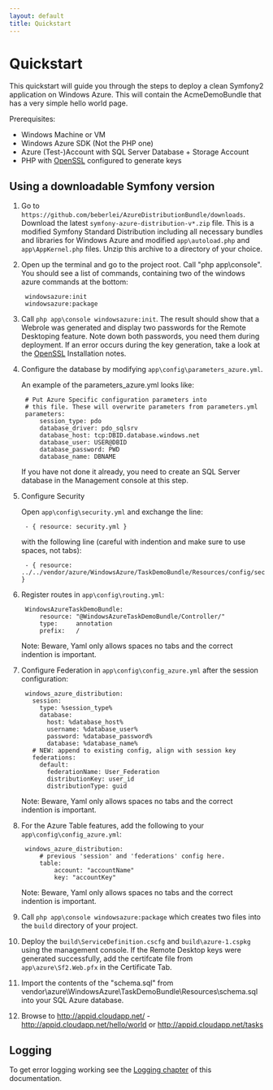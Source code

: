 ```yaml
---
layout: default
title: Quickstart
---
```


# Quickstart

This quickstart will guide you through the steps to deploy a clean Symfony2 application on Windows Azure. This will contain the AcmeDemoBundle that has a very simple hello world page.

Prerequisites:

* Windows Machine or VM
* Windows Azure SDK (Not the PHP one)
* Azure (Test-)Account with SQL Server Database + Storage Account
* PHP with [OpenSSL](http://php.net/manual/en/openssl.installation.php) configured to generate keys

## Using a downloadable Symfony version

1. Go to `https://github.com/beberlei/AzureDistributionBundle/downloads`. Download the latest `symfony-azure-distribution-v*.zip` file. This is a modified Symfony Standard Distribution including all necessary bundles and libraries for Windows Azure and  modified `app\autoload.php` and `app\AppKernel.php` files. Unzip this archive to a directory of your choice.

2. Open up the terminal and go to the project root. Call "php app\console". You should see a list of commands, containing two of the windows azure commands at the bottom:

        windowsazure:init
        windowsazure:package

3. Call `php app\console windowsazure:init`. The result should show that a Webrole was generated and display two passwords for the Remote Desktoping feature. Note down both passwords, you need them during deployment. If an error occurs during the key generation, take a look at the [OpenSSL](http://php.net/manual/en/openssl.installation.php) Installation notes.

4. Configure the database by modifying `app\config\parameters_azure.yml`.

    An example of the parameters_azure.yml looks like:

        # Put Azure Specific configuration parameters into
        # this file. These will overwrite parameters from parameters.yml
        parameters:
            session_type: pdo
            database_driver: pdo_sqlsrv
            database_host: tcp:DBID.database.windows.net
            database_user: USER@DBID
            database_password: PWD
            database_name: DBNAME

    If you have not done it already, you need to create an SQL Server database in the Management console at this step.

5. Configure Security

    Open `app\config\security.yml` and exchange the line:

        - { resource: security.yml }

    with the following line (careful with indention and make sure to use spaces, not tabs):

        - { resource: ../../vendor/azure/WindowsAzure/TaskDemoBundle/Resources/config/security.yml }

6. Register routes in `app\config\routing.yml`:

        WindowsAzureTaskDemoBundle:
            resource: "@WindowsAzureTaskDemoBundle/Controller/"
            type:     annotation
            prefix:   /

    Note: Beware, Yaml only allows spaces no tabs and the correct indention is important.

7. Configure Federation in `app\config\config_azure.yml` after the session configuration:

        windows_azure_distribution:
          session:
            type: %session_type%
            database:
              host: %database_host%
              username: %database_user%
              password: %database_password%
              database: %database_name%
          # NEW: append to existing config, align with session key
          federations:
            default:
              federationName: User_Federation
              distributionKey: user_id
              distributionType: guid

    Note: Beware, Yaml only allows spaces no tabs and the correct indention is important.

8. For the Azure Table features, add the following to your `app\config\config_azure.yml`:

        windows_azure_distribution:
            # previous 'session' and 'federations' config here.
            table:
                account: "accountName"
                key: "accountKey"
                    
    Note: Beware, Yaml only allows spaces no tabs and the correct indention is important.

9. Call `php app\console windowsazure:package` which creates two files into the `build` directory of your project.

10. Deploy the `build\ServiceDefinition.cscfg` and `build\azure-1.cspkg` using the management console. If the Remote Desktop keys were generated successfully, add the certifcate file from `app\azure\Sf2.Web.pfx` in the Certificate Tab.

11. Import the contents of the "schema.sql" from vendor\azure\WindowsAzure\TaskDemoBundle\Resources\schema.sql into your SQL Azure database.

12. Browse to http://appid.cloudapp.net/ - http://appid.cloudapp.net/hello/world or http://appid.cloudapp.net/tasks

## Logging

To get error logging working see the [Logging chapter](10_logging.md) of this documentation.

